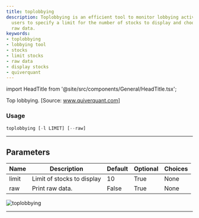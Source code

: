 ```yaml
---
title: toplobbying
description: Toplobbying is an efficient tool to monitor lobbying activities. It allows
  users to specify a limit for the number of stocks to display and choose to print
  raw data.
keywords:
- toplobbying
- lobbying tool
- stocks
- limit stocks
- raw data
- display stocks
- quiverquant
---
```


import HeadTitle from '@site/src/components/General/HeadTitle.tsx';

<HeadTitle title="stocks/gov/toplobbying - Reference | OpenBB Terminal Docs" />

Top lobbying. [Source: www.quiverquant.com]

### Usage

```python
toplobbying [-l LIMIT] [--raw]
```

---

## Parameters

| Name | Description | Default | Optional | Choices |
| ---- | ----------- | ------- | -------- | ------- |
| limit | Limit of stocks to display | 10 | True | None |
| raw | Print raw data. | False | True | None |

![toplobbying](https://user-images.githubusercontent.com/46355364/154266510-5e46cafe-f4b6-4fa2-9b87-6ae5e1f1a726.png)

---
